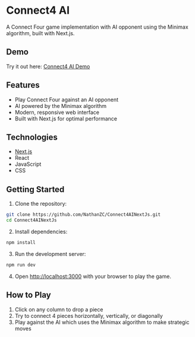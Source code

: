 # Connect4 AI

A Connect Four game implementation with AI opponent using the Minimax algorithm, built with Next.js.

## Demo

Try it out here: [Connect4 AI Demo](https://connect4ai.vercel.app/)

## Features

- Play Connect Four against an AI opponent
- AI powered by the Minimax algorithm
- Modern, responsive web interface
- Built with Next.js for optimal performance

## Technologies

- [Next.js](https://nextjs.org/)
- React
- JavaScript
- CSS

## Getting Started

1. Clone the repository:
```bash
git clone https://github.com/NathanZC/Connect4AINextJs.git
cd Connect4AINextJs
```

2. Install dependencies:
```bash
npm install
```

3. Run the development server:
```bash
npm run dev
```

4. Open [http://localhost:3000](http://localhost:3000) with your browser to play the game.

## How to Play

1. Click on any column to drop a piece
2. Try to connect 4 pieces horizontally, vertically, or diagonally
3. Play against the AI which uses the Minimax algorithm to make strategic moves
